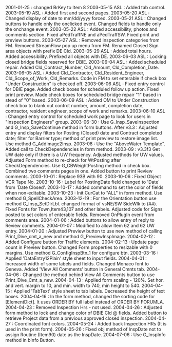 2001-01-25 : changed BrKey to Item 82003-05-15 ASL : Added tab control.2003-05-19 ASL : Added first and second pages.2003-05-20 ASL : Changed display of date to mm/dd/yyyy forced.2003-05-21 ASL : Changed buttons to handle only the onclicked event. Changed fields to handle only the onchange event.2003-05-22 ASL : Added accessibility, photos and comments section. Fixed aPedTraffNE and aPedTraffSW. Fixed print and preview buttons.2003-05-27 ASL : Removed inspection categories from FM. Removed StreamFlow pop up menu from FM. Renamed Closed Sign area objects with prefix DE Cld.2003-05-29 ASL : Added total hours. Added accessibility. Prefixed all objects with DE.2003-06-03 ASL : Locking closed bridge fields reserved for DBIE.2003-06-04 ASL : Added scheduled repair. Added Cld_Contract_Number, Cld_Amount, Cld_Completion_Date.2003-06-05 ASL : Added Cld_Contractor, Cld_Resident_Engineer, Cld_Scope_of_Work, Cld_Remarks. Code in FM to set enterable if check box "Under Construction" is checked off.2003-06-06 ASL : Fixed entry control for DBIE page. Added check boxes for scheduled follow up action. Fixed print preview. Made check boxes for scheduled bridge repair "1" based in stead of "0" based.2003-06-09 ASL : Added OM to Under Construction check box to blank out contrct number, amount, completion date, contractor, resident engineer, scope of work and remarks.2003-06-10 ASL : Changed entry control for scheduled work page to look for users in "Inspection Engineers" group.2003-06-30 : Use G_Insp_SaveInspection and G_Insp_SaveContinue method in form buttons. After v3.3 : Adjusted entry and display filters for Posting (Closed) date and Contract completed date; filter for Barrier type; method of print preview to restore image list. Use method G_AddImage2Insp.2003-08 : Use the "AboveWater Template". Added call to CheckDependencies in form method.2003-09 : v3.3f3 Get UW date only if there is a UW frequency. Adjusted methods for UW values. Adjusted Form method to re-check for WtPosting after CheckDependencies. Use G_CBWeightPosting method in check box.  Combined two comments pages in one. Added button to print Review comments.2003-10-01 : Replace 93B with 90.2003-10-06 : Fixed Object VCR Tape No.2003-10-16 : Label for PostingDate field changed to 'Date' from 'Date Closed'.2003-10-17 : Added command to set the color of fields when non-editable.2003-10-23 : Init CurCat to "ALL" in form method. Use method G_SpellCheckArea.2003-12-19 : For the Orientation button use method G_Insp_SetDirLbl. changed format of vsNE/SW SideWlk to (##). Fixed Fonts for Town,Item43,107 and other labels. Adjusted code for Signs posted to set colors of enterable fields. Removed OnPlugIn event from comments area.2004-01-06 : Added buttons to allow entry of reply to Review comments.2004-01-07 : Modified to allow Item 62 and 62 UW entry.2004-01-20 : Adjusted Preview button to use new method of calling Print_Dive_cmt_a_new and method G_PreviewInspImage.2004-02-12 : Added Configure button for Traffic elements.2004-02-13 : Update page count in Preview button. Changed Form properties to resizable with 0 margins. Use method G_ConfigInspBtn_1 for configure btn.2003-03-16 : Applied 'DataEntry12Plain' style sheet to input fields.2004-04-01 : Increased width of some labels and fields.  Changed Monaco font to Geneva. Added 'View All Comments' button in General Cmnts tab.2004-04-06 : Changed the method behind View All Comments button to use Print_Dive_Cmt_a_new.2004-04-13 : Applied form scaling - 120%.  Set hor. and vert. margin to 10, and min. width to 740, min height to 540.2004-04-15 : Applied 'TabText' style sheet to tab labels.  Decreased the height of text boxes.2004-04-16 : In the form method, changed the sorting code for [ElementDict].  It uses ORDER BY full label instead of ORDER BY FORUMLA.2004-04-23 : Removed Inspection Hrs - not used.2004-04-26 : Adjusted form method to lock and change color of DBIE Cld @ fields. Added button to retrieve Project data from a previous approved closed inspection.2004-04-27 : Coordinated font colors.2004-05-24 : Added back Inspection HRs (It is used in the print form).2004-05-26 : Fixed obj method of InspDate not to assign Routine (Item90) date as the InspDate.2004-07-06 : Use G_InspInfo method in bInfo Button.